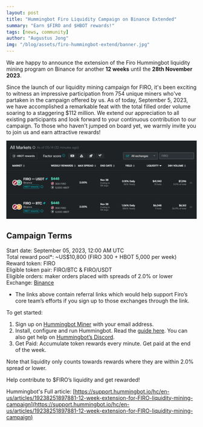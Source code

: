 ```yaml
---
layout: post
title: "Hummingbot Firo Liquidity Campaign on Binance Extended"
summary: "Earn $FIRO and $HBOT rewards!"
tags: [news, community]
author: "Augustus Jong"
img: "/blog/assets/firo-hummingbot-extend/banner.jpg"
---
```

We are happy to announce the extension of the Firo Hummingbot liquidity mining program on Binance for another **12 weeks** until the **28th November 2023**.

Since the launch of our liquidity mining campaign for FIRO, it's been exciting to witness an impressive participation from 754 unique miners who've partaken in the campaign offered by us. As of today, September 5, 2023, we have accomplished a remarkable feat with the total filled order volume soaring to a staggering $112 million. We extend our appreciation to all existing participants and look forward to your continuous contribution to our campaign. To those who haven't jumped on board yet, we warmly invite you to join us and earn attractive rewards! 

![](/blog/assets/firo-hummingbot-extend/screen1.jpg)

## Campaign Terms
Start date: September 05, 2023, 12:00 AM UTC  
Total reward pool*: ~US$10,800 (FIRO 300 + HBOT 5,000 per week)  
Reward token: FIRO  
Eligible token pair: FIRO/BTC & FIRO/USDT  
Eligible orders: maker orders placed with spreads of 2.0% or lower  
Exchange: [Binance](https://accounts.binance.com/en/register?ref=37748947)  

* The links above contain referral links which would help support Firo’s core team’s efforts if you sign up to those exchanges through the link. 

To get started:
1. Sign up on [Hummingbot Miner](https://miner.hummingbot.io/) with your email address.
2. Install, configure and run Hummingbot. Read the [guide here](https://hummingbot.org/getting-started/). You can also get help on [Hummingbot’s Discord](https://discord.hummingbot.io/). 
3. Get Paid: Accumulate token rewards every minute. Get paid at the end of the week. 

Note that liquidity only counts towards rewards where they are within 2.0% spread or lower.

Help contribute to $FIRO’s liquidity and get rewarded! 

Hummingbot's Full article: [https://support.hummingbot.io/hc/en-us/articles/19238251897881-12-week-extension-for-FIRO-liquidity-mining-campaign](https://support.hummingbot.io/hc/en-us/articles/19238251897881-12-week-extension-for-FIRO-liquidity-mining-campaign)
